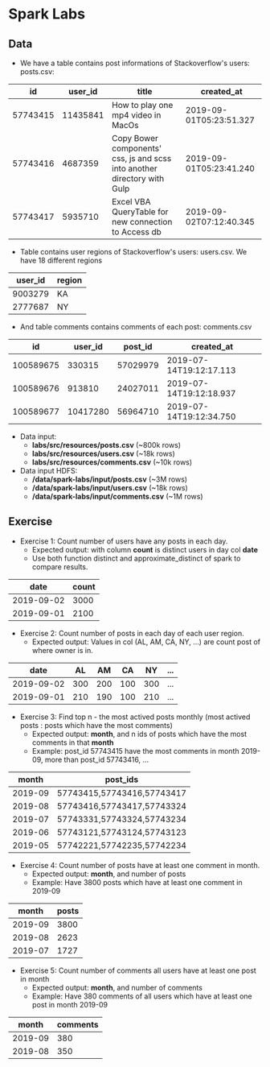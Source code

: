 
# Spark Labs

## Data
- We have a table contains post informations of Stackoverflow's users: posts.csv:

| id |user_id  |title|created_at
|--|--|--|--
| 57743415 | 11435841 |How to play one mp4 video in MacOs|2019-09-01T05:23:51.327
|57743416|4687359|Copy Bower components' css, js and scss into another directory with Gulp|2019-09-01T05:23:41.240
|57743417|5935710|Excel VBA QueryTable for new connection to Access db|2019-09-02T07:12:40.345

- Table contains user regions of Stackoverflow's users: users.csv. We have 18 different regions
  
| user_id |region
|--|--
| 9003279 | KA
| 2777687 | NY

- And table comments contains comments of each post: comments.csv
  
| id | user_id | post_id |created_at
|--|--|--|--
| 100589675 | 330315 | 57029979 | 2019-07-14T19:12:17.113
| 100589676 | 913810 | 24027011 | 2019-07-14T19:12:18.937
| 100589677 | 10417280 | 56964710 | 2019-07-14T19:12:34.750

- Data input:
  - **labs/src/resources/posts.csv** (~800k rows)
  - **labs/src/resources/users.csv** (~18k rows)
  - **labs/src/resources/comments.csv** (~10k rows)
- Data input HDFS:
  - **/data/spark-labs/input/posts.csv** (~3M rows)
  - **/data/spark-labs/input/users.csv** (~18k rows)
  - **/data/spark-labs/input/comments.csv** (~1M rows)
  
## Exercise
- Exercise 1: Count number of users have any posts in each day.
  - Expected output: with column **count** is distinct users in day col **date**
  - Use both function distinct and approximate_distinct of spark to compare results.

| date |count
|--|--  
| 2019-09-02 | 3000
| 2019-09-01 | 2100

- Exercise 2: Count number of posts in each day of each user region.
    - Expected output: Values in col (AL, AM, CA, NY, ...) are count post of where owner is in.

| date | AL | AM | CA | NY | ...
|--|--|--|--|--|--
| 2019-09-02 | 300 | 200 | 100 | 300 | ...
| 2019-09-01 | 210 | 190 | 100 | 210 | ...

- Exercise 3: Find top n - the most actived posts monthly (most actived posts : posts which have the most comments)
    - Expected output: **month**, and n ids of posts which have the most comments in that **month**
    - Example: post_id 57743415 have the most comments in month 2019-09, more than post_id 57743416, ...

| month | post_ids
|--|--
|2019-09| 57743415,57743416,57743417
|2019-08| 57743416,57743417,57743324
|2019-07| 57743331,57743324,57743234
|2019-06| 57743121,57743124,57743123
|2019-05| 57742221,57742235,57742234

- Exercise 4: Count number of posts have at least one comment in month.
    - Expected output: **month**, and number of posts
    - Example: Have 3800 posts which have at least one comment in 2019-09

| month | posts
|--|--
|2019-09| 3800
|2019-08| 2623
|2019-07| 1727

- Exercise 5: Count number of comments all users have at least one post in month
    - Expected output: **month**, and number of comments
    - Example: Have 380 comments of all users which have at least one post in month 2019-09

| month | comments
|--|--
|2019-09| 380
|2019-08| 350